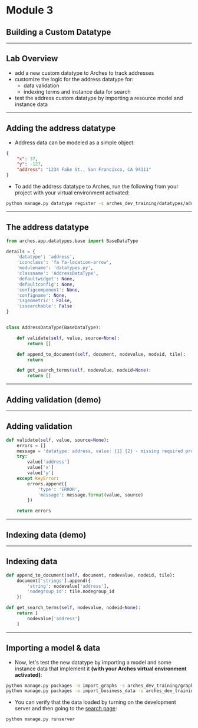<!-- sectionTitle: Module 3: Building a Custom Datatype -->

# Module 3
## Building a Custom Datatype

---

## Lab Overview

- add a new custom datatype to Arches to track addresses
- customize the logic for the address datatype for:
    - data validation
    - indexing terms and instance data for search
- test the address custom datatype by importing a resource model and instance data

---

## Adding the address datatype

- Address data can be modeled as a simple object:
```json
{
    "x": 37,
    "y": -127,
    "address": "1234 Fake St., San Francisco, CA 94111"
}
```
- To add the address datatype to Arches, run the following from your project with your virtual environment activated:
```bash
python manage.py datatype register -s arches_dev_training/datatypes/address.py
```

---

## The address datatype

```python
from arches.app.datatypes.base import BaseDataType

details = {
    'datatype': 'address',
    'iconclass': 'fa fa-location-arrow',
    'modulename': 'datatypes.py',
    'classname': 'AddressDataType',
    'defaultwidget': None,
    'defaultconfig': None,
    'configcomponent': None,
    'configname': None,
    'isgeometric': False,
    'issearchable': False
}


class AddressDataType(BaseDataType):

    def validate(self, value, source=None):
        return []

    def append_to_document(self, document, nodevalue, nodeid, tile):
        return

    def get_search_terms(self, nodevalue, nodeid=None):
        return []

```

---

## Adding validation (demo)

---

## Adding validation

```python
def validate(self, value, source=None):
    errors = []
    message = 'datatype: address, value: {1} {2} - missing required properties. This data was not imported.'
    try:
        value['address']
        value['x']
        value['y']
    except KeyError:
        errors.append({
            'type': 'ERROR',
            'message': message.format(value, source)
        })

    return errors
```

---

## Indexing data (demo)

---

## Indexing data

```python
def append_to_document(self, document, nodevalue, nodeid, tile):
    document['strings'].append({
        'string': nodevalue['address'],
        'nodegroup_id': tile.nodegroup_id
    })

def get_search_terms(self, nodevalue, nodeid=None):
    return [
        nodevalue['address']
    ]
```

---

## Importing a model & data

- Now, let's test the new datatype by importing a model and some instance data that implement it **(with your Arches virtual environment activated)**:
```bash
python manage.py packages -o import_graphs -s arches_dev_training/graphs/Person.json
python manage.py packages -o import_business_data -s arches_dev_training/data/Person.json -ow overwrite
```
- You can verify that the data loaded by turning on the development server and then going to the [search page](http://localhost:8000/search):
```bash
python manage.py runserver
```
